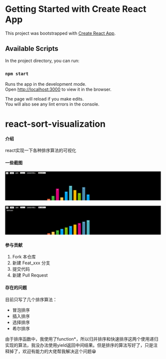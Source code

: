 # Getting Started with Create React App

This project was bootstrapped with [Create React App](https://github.com/facebook/create-react-app).

## Available Scripts

In the project directory, you can run:

### `npm start`

Runs the app in the development mode.\
Open [http://localhost:3000](http://localhost:3000) to view it in the browser.

The page will reload if you make edits.\
You will also see any lint errors in the console.

# react-sort-visualization

#### 介绍
react实现一下各种排序算法的可视化

#### 一些截图

![](./src/assets/1.png)

![](./src/assets/2.png)

#### 参与贡献

1.  Fork 本仓库
2.  新建 Feat_xxx 分支
3.  提交代码
4.  新建 Pull Request

#### 存在的问题

目前只写了几个排序算法：

- 冒泡排序
- 插入排序
- 选择排序
- 希尔排序

由于排序函数中，我使用了function*，所以归并排序和快速排序这两个使用递归实现的算法，我没办法使用yield返回中间结果。但是排序的算法写好了，只是注释掉了，欢迎有能力的大佬帮我解决这个问题😁